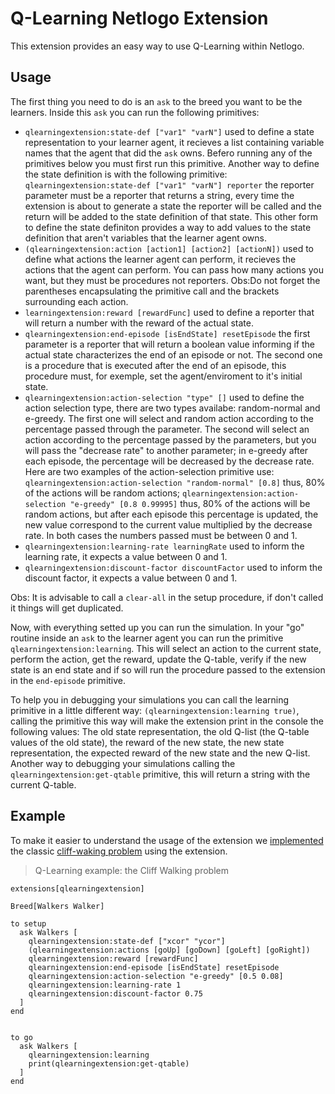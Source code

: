 # Q-Learning Netlogo Extension

This extension provides an easy way to use Q-Learning within Netlogo.

## Usage

The first thing you need to do is an `ask` to the breed you want to be the learners. Inside this `ask` you can run the following primitives:

* `qlearningextension:state-def ["var1" "varN"]` used to define a state representation to your learner agent, it recieves a list containing variable names that the agent that did the `ask` owns. Befero running any of the primitives below you must first run this primitive. Another way to define the state definition is with the following primitive: `qlearningextension:state-def ["var1" "varN"] reporter` the reporter parameter must be a reporter that returns a string, every time the extension is about to generate a state the reporter will be called and the return will be added to the state definition of that state. This other form to define the state definiton provides a way to add values to the state definition that aren't variables that the learner agent owns.
* `(qlearningextension:action [action1] [action2] [actionN])` used to define what actions the learner agent can perform, it recieves the actions that the agent can perform. You can pass how many actions you want, but they must be procedures not reporters. Obs:Do not forget the parentheses encapsulating the primitive call and the brackets surrounding each action.
* `learningextension:reward [rewardFunc]` used to define a reporter that will return a number with the reward of the actual state.
* `qlearningextension:end-episode [isEndState] resetEpisode` the first parameter is a reporter that will return a boolean value informing if the actual state characterizes the end of an episode or not. The second one is a procedure that is executed after the end of an episode, this procedure must, for exemple, set the agent/enviroment to it's initial state.
* `qlearningextension:action-selection "type" []` used to define the action selection type, there are two types availabe: random-normal and e-greedy. The first one will select and random action according to the percentage passed through the parameter. The second will select an action according to the percentage passed by the parameters, but you will pass the "decrease rate" to another parameter; in e-greedy after each episode, the percentage will be decreased by the decrease rate. Here are two examples of the action-selection primitive use: `qlearningextension:action-selection "random-normal" [0.8]` thus, 80% of the actions will be random actions; `qlearningextension:action-selection "e-greedy" [0.8 0.99995]` thus, 80% of the actions will be random actions, but after each episode this percentage is updated, the new value correspond to the current value multiplied by the decrease rate. In both cases the numbers passed must be between 0 and 1.
* `qlearningextension:learning-rate learningRate` used to inform the learning rate, it expects a value between 0 and 1.
* `qlearningextension:discount-factor discountFactor` used to inform the discount factor, it expects a value between 0 and 1.

Obs: It is advisable to call a `clear-all` in the setup procedure, if don't called it things will get duplicated.

Now, with everything setted up you can run the simulation. In your "go" routine inside an `ask` to the learner agent you can run the primitive `qlearningextension:learning`. This will select an action to the current state, perform the action, get the reward, update the Q-table, verify if the new state is an end state and if so will run the procedure passed to the extension in the `end-episode` primitive.

To help you in debugging your simulations you can call the learning primitive in a little different way: `(qlearningextension:learning true)`, calling the primitive this way will make the extension print in the console the following values: The old state representation, the old Q-list (the Q-table values of the old state), the reward of the new state, the new state representation, the expected reward of the new state and the new Q-list. Another way to debugging your simulations calling the `qlearningextension:get-qtable` primitive, this will return a string with the current Q-table.

## Example

To make it easier to understand the usage of the extension we [implemented](https://github.com/KevinKons/qlearning-netlogo-extension/blob/v0.2/cliff-walking.nlogo) the classic [cliff-waking problem](https://medium.com/@lgvaz/understanding-q-learning-the-cliff-walking-problem-80198921abbc) using the extension.

> Q-Learning example: the Cliff Walking problem

```NetLogo
extensions[qlearningextension]

Breed[Walkers Walker]

to setup
  ask Walkers [
    qlearningextension:state-def ["xcor" "ycor"]
    (qlearningextension:actions [goUp] [goDown] [goLeft] [goRight])
    qlearningextension:reward [rewardFunc]
    qlearningextension:end-episode [isEndState] resetEpisode
    qlearningextension:action-selection "e-greedy" [0.5 0.08]
    qlearningextension:learning-rate 1
    qlearningextension:discount-factor 0.75
  ]
end


to go
  ask Walkers [
    qlearningextension:learning
    print(qlearningextension:get-qtable)
  ]
end
```
